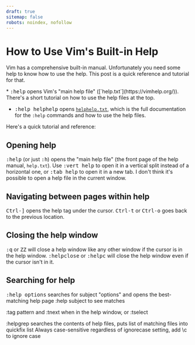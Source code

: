 ```yaml
---
draft: true
sitemap: false
robots: noindex, nofollow
---
```


How to Use Vim's Built-in Help
==============================

Vim has a comprehensive built-in manual.
Unfortunately you need some help to know how to use the help.
This post is a quick reference and tutorial for that.

<div class="seealso" markdown="1">
* <kbd>:help</kbd> opens Vim's "main help file" ([`help.txt`](https://vimhelp.org/)).
  There's a short tutorial on how to use the help files at the top.
  
* <kbd>:help helphelp</kbd> opens [`helphelp.txt`](https://vimhelp.org/helphelp.txt.html),
  which is the full documentation for the `:help` commands and how to use the help files.

Here's a quick tutorial and reference:

## Opening help

<kbd>:help</kbd> (or just <kbd>:h</kbd>) opens the "main help file" (the front page of the help manual, `help.txt`).
Use <kbd>:vert help</kbd> to open it in a vertical split instead of a horizontal one,
or <kbd>:tab help</kbd> to open it in a new tab.
I don't think it's possible to open a help file in the current window.

## Navigating between pages within help

<kbd><kbd>Ctrl</kbd>-<kbd>]</kbd></kbd> opens the help tag under the cursor.
<kbd><kbd>Ctrl</kbd>-<kbd>t</kbd></kbd> or <kbd><kbd>Ctrl</kbd>-<kbd>o</kbd></kbd> goes back to the previous location.

## Closing the help window

<kbd>:q</kbd> or <kbd>ZZ</kbd> will close a help window like any other window if the cursor is in the help window.
<kbd>:helpclose</kbd> or <kbd>:helpc</kbd> will close the help window even if the cursor isn't in it.

## Searching for help

<kbd>:help options</kbd> searches for subject "options" and opens the best-matching help page
:help subject<Ctrl-d> to see matches

:tag pattern and :tnext when in the help window, or :tselect

:helpgrep searches the contents of help files, puts list of matching files into quickfix list
Always case-sensitive regardless of ignorecase setting, add \c to ignore case
